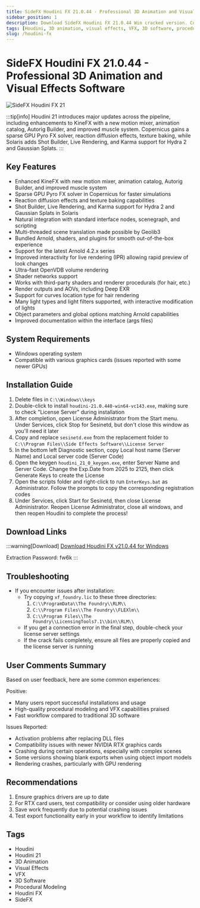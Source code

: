 ```yaml
---
title: SideFX Houdini FX 21.0.44 - Professional 3D Animation and Visual Effects Software
sidebar_position: 1
description: Download SideFX Houdini FX 21.0.44 Win cracked version. Complete 3D animation and visual effects software with crack replacement for professional VFX workflows.
tags: [Houdini, 3D animation, visual effects, VFX, 3D software, procedural modeling, Houdini FX, SideFX]
slug: /houdini-fx
---
```

<!--Above is frontmatter Part-generate depend on content meet Google Seo, you need to balance automation efficiency with Google’s core ranking factors—especially E-E-A-T (Experience, Expertise, Authoritativeness, Trustworthiness), -->

<!--First Part-This is Title -->
# SideFX Houdini FX 21.0.44 - Professional 3D Animation and Visual Effects Software

<!--Second Part-This is First Banner -->
![SideFX Houdini FX 21](/img/sidefx-houdini-fx-21.jpg)

:::tip[info]
Houdini 21 introduces major updates across the pipeline, including enhancements to KineFX with a new motion mixer, animation catalog, Autorig Builder, and improved muscle system. Copernicus gains a sparse GPU Pyro FX solver, reaction diffusion effects, texture baking, while Solaris adds Shot Builder, Live Rendering, and Karma support for Hydra 2 and Gaussian Splats.
:::

## Key Features

- Enhanced KineFX with new motion mixer, animation catalog, Autorig Builder, and improved muscle system
- Sparse GPU Pyro FX solver in Copernicus for faster simulations
- Reaction diffusion effects and texture baking capabilities
- Shot Builder, Live Rendering, and Karma support for Hydra 2 and Gaussian Splats in Solaris
- Natural integration with standard interface nodes, scenegraph, and scripting
- Multi-threaded scene translation made possible by Geolib3
- Bundled Arnold, shaders, and plugins for smooth out-of-the-box experience
- Support for the latest Arnold 4.2.x series
- Improved interactivity for live rendering (IPR) allowing rapid preview of look changes
- Ultra-fast OpenVDB volume rendering
- Shader networks support
- Works with third-party shaders and renderer procedurals (for hair, etc.)
- Render outputs and AOVs, including Deep EXR
- Support for curves location type for hair rendering
- Many light types and light filters supported, with interactive modification of lights
- Object parameters and global options matching Arnold capabilities
- Improved documentation within the interface (args files)

## System Requirements

- Windows operating system
- Compatible with various graphics cards (issues reported with some newer GPUs)

## Installation Guide

1. Delete files in `C:\\Windows\\keys`
2. Double-click to install `houdini-21.0.440-win64-vc143.exe`, making sure to check "License Server" during installation
3. After completion, open License Administrator from the Start menu. Under Services, click Stop for Sesinetd, but don't close this window as you'll need it later
4. Copy and replace `sesinetd.exe` from the replacement folder to `C:\\Program Files\\Side Effects Software\\License Server`
5. In the bottom left Diagnostic section, copy Local host name (Server Name) and Local server code (Server Code)
6. Open the keygen `houdini_21_0_keygen.exe`, enter Server Name and Server Code. Change the Exp.Date from 2025 to 2125, then click Generate Keys to create the License
7. Open the scripts folder and right-click to run `EnterKeys.bat` as Administrator. Follow the prompts to copy the corresponding registration codes
8. Under Services, click Start for Sesinetd, then close License Administrator. Reopen License Administrator, close all windows, and then reopen Houdini to complete the process!

## Download Links
:::warning[Download]
[Download Houdini FX v21.0.44 for Windows](https://pan.baidu.com/s/1seLdwMFgoDI6cVJHH0GHww?pwd=fw6k)

Extraction Password: fw6k
:::

## Troubleshooting

- If you encounter issues after installation:
  - Try copying `xf_foundry.lic` to these three directories:
    1. `C:\\ProgramData\\The Foundry\\RLM\\`
    2. `C:\\Program Files\\The Foundry\\FLEXlm\\`
    3. `C:\\Program Files\\The Foundry\\LicensingTools7.1\\bin\\RLM\\`
  - If you get a connection error in the final step, double-check your license server settings
  - If the crack fails completely, ensure all files are properly copied and the license server is running

## User Comments Summary

Based on user feedback, here are some common experiences:

Positive:
- Many users report successful installations and usage
- High-quality procedural modeling and VFX capabilities praised
- Fast workflow compared to traditional 3D software

Issues Reported:
- Activation problems after replacing DLL files
- Compatibility issues with newer NVIDIA RTX graphics cards
- Crashing during certain operations, especially with complex scenes
- Some versions showing blank exports when using object import models
- Rendering crashes, particularly with GPU rendering

## Recommendations

1. Ensure graphics drivers are up to date
2. For RTX card users, test compatibility or consider using older hardware
3. Save work frequently due to potential crashing issues
4. Test export functionality early in your workflow to identify limitations

## Tags
- Houdini
- Houdini 21
- 3D Animation
- Visual Effects
- VFX
- 3D Software
- Procedural Modeling
- Houdini FX
- SideFX